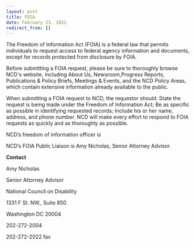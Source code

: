 ```yaml
---
layout: post
title: FOIA
date: February 23, 2022
redirect_from: []
---
```

The Freedom of Information Act (FOIA) is a federal law that permits individuals to request access to federal agency information and documents, except for records protected from disclosure by FOIA.

Before submitting a FOIA request, please be sure to thoroughly browse NCD's website, including About Us, Newsroom,Progress Reports, Publications & Policy Briefs, Meetings & Events, and the NCD Policy Areas, which contain extensive information already available to the public.

When submitting a FOIA request to NCD, the requestor should:
State the request is being made under the Freedom of Information Act;
Be as specific as possible in identifying requested records;
Include his or her name, address, and phone number.
NCD will make every effort to respond to FOIA requests as quickly and as thoroughly as possible.

NCD’s freedom of information officer is 

NCD’s FOIA Public Liaison is Amy Nicholas, Senior Attorney Advisor.

**C﻿ontact**

Amy Nicholas

Senior Attorney Advisor

National Council on Disability

1331 F St. NW., Suite 850

Washington DC 20004

202-272-2004

202-272-2022 fax